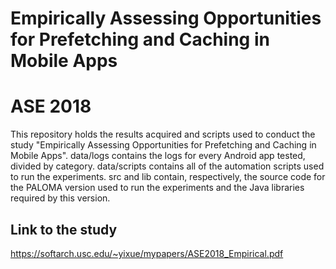 # Empirically Assessing Opportunities for Prefetching and Caching in Mobile Apps
# ASE 2018

This repository holds the results acquired and scripts used to conduct the study "Empirically Assessing Opportunities for Prefetching and Caching in Mobile Apps". data/logs contains the logs for every Android app tested, divided by category. data/scripts contains all of the automation scripts used to run the experiments. src and lib contain, respectively, the source code for the PALOMA version used to run the experiments and the Java libraries required by this version.

## Link to the study

https://softarch.usc.edu/~yixue/mypapers/ASE2018_Empirical.pdf
